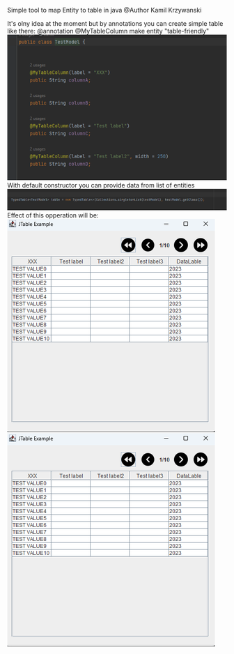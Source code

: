 Simple tool to map Entity to table in java 
@Author Kamil Krzywanski


It's olny idea at the moment but by annotations you can create simple table
like there: 
@annotation @MyTableColumn make entity "table-friendly"
![img_4.png](images/img_4.png)
With default constructor you can provide data from list of entities
![img_1.png](images/img_1.png)
Effect of this opperation will be: 
![img.png](img5.png)![img_5.png](images/img_5.png)
